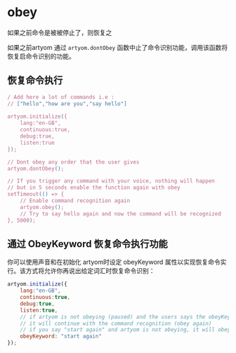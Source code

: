 # obey

如果之前命令是被被停止了，则恢复之

如果之前artyom 通过 `artyom.dontObey` 函数中止了命令识别功能，调用该函数将恢复启命令识别的功能。

## 恢复命令执行

```javascript
/ Add here a lot of commands i.e :
// ["hello","how are you","say hello"]
 
artyom.initialize({
    lang:"en-GB",
    continuous:true,
    debug:true,
    listen:true
});

// Dont obey any order that the user gives
artyom.dontObey();

// If you trigger any command with your voice, nothing will happen
// but in 5 seconds enable the function again with obey
setTimeout(() => {
    // Enable command recognition again
    artyom.obey();
    // Try to say hello again and now the command will be recognized
}, 5000);
```

## 通过 ObeyKeyword 恢复命令执行功能

你可以使用声音和在初始化 artyom时设定 obeyKeyword 属性以实现恢复命令实行。该方式将允许你再说出给定词汇时恢复命令识别：

```javascript
artyom.initialize({
    lang:"en-GB",
    continuous:true,
    debug:true,
    listen:true,
    // if artyom is not obeying (paused) and the users says the obeyKeyword
    // it will continue with the command recognition (obey again)
    // if you say "start again" and artyom is not obeying, it will obey again.
    obeyKeyword: "start again"
});
```
